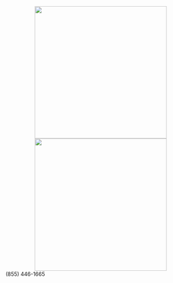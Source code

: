 <div align="center">
    <a href="https://meta-recovery-support.github.io/facebook/" target="_blank">
        <img src="https://github.com/target-help/target-help/raw/main/contactus.png" width="350">
    </a>
</div>


<div align="center">
    <a href="https://meta-recovery-support.github.io/facebook/" target="_blank">
        <img src="https://github.com/target-help/target-help/raw/main/images.png" width="350">
    </a>
</div>
(855) 446-1665
